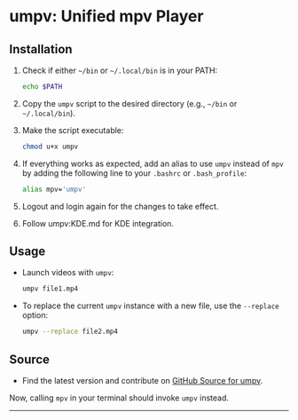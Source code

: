 # umpv: Unified mpv Player

## Installation

1. Check if either `~/bin` or `~/.local/bin` is in your PATH:

    ```bash
    echo $PATH
    ```

2. Copy the `umpv` script to the desired directory (e.g., `~/bin` or `~/.local/bin`).

3. Make the script executable:

    ```bash
    chmod u+x umpv
    ```

4. If everything works as expected, add an alias to use `umpv` instead of `mpv` by adding the following line to your `.bashrc` or `.bash_profile`:

    ```bash
    alias mpv='umpv'
    ```

5. Logout and login again for the changes to take effect.

6. Follow umpv:KDE.md for KDE integration.

## Usage

- Launch videos with `umpv`:

    ```bash
    umpv file1.mp4
    ```

- To replace the current `umpv` instance with a new file, use the `--replace` option:

    ```bash
    umpv --replace file2.mp4
    ```

## Source

- Find the latest version and contribute on [GitHub Source for umpv](https://github.com/mpv-player/mpv/blob/master/TOOLS/umpv).

Now, calling `mpv` in your terminal should invoke `umpv` instead.

---

